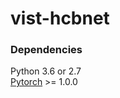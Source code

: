 # vist-hcbnet

### Dependencies
Python 3.6 or 2.7<br>
[Pytorch](https://pytorch.org) >= 1.0.0

<br>
